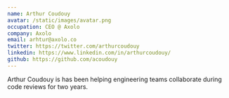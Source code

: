 ```yaml
---
name: Arthur Coudouy
avatar: /static/images/avatar.png
occupation: CEO @ Axolo
company: Axolo
email: arhtur@axolo.co
twitter: https://twitter.com/arthurcoudouy
linkedin: https://www.linkedin.com/in/arthurcoudouy/
github: https://github.com/acoudouy
---
```


Arthur Coudouy is has been helping engineering teams collaborate during code reviews for two years.
